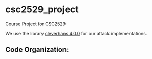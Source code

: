# csc2529_project
Course Project for CSC2529

We use the library [cleverhans 4.0.0](https://github.com/cleverhans-lab/cleverhans/releases/tag/v4.0.0) for our attack implementations. 

Code Organization:
- 



